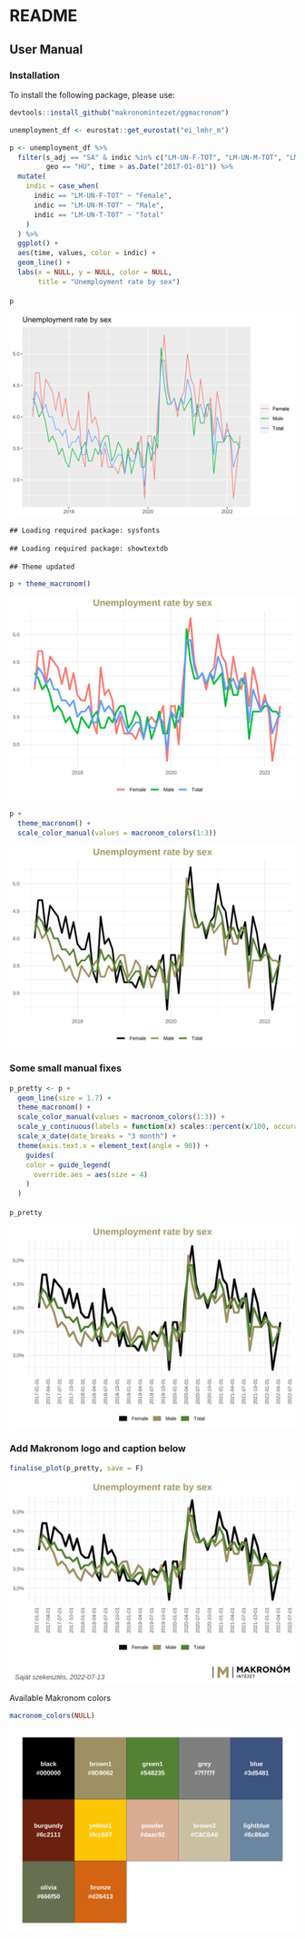 README
================

## User Manual

### Installation

To install the following package, please use:

``` r
devtools::install_github("makronomintezet/ggmacronom")
```

``` r
unemployment_df <- eurostat::get_eurostat("ei_lmhr_m")
```

``` r
p <- unemployment_df %>% 
  filter(s_adj == "SA" & indic %in% c("LM-UN-F-TOT", "LM-UN-M-TOT", "LM-UN-T-TOT"),
         geo == "HU", time > as.Date("2017-01-01")) %>% 
  mutate(
    indic = case_when(
      indic == "LM-UN-F-TOT" ~ "Female",
      indic == "LM-UN-M-TOT" ~ "Male",
      indic == "LM-UN-T-TOT" ~ "Total"
    )
  ) %>% 
  ggplot() + 
  aes(time, values, color = indic) + 
  geom_line() +
  labs(x = NULL, y = NULL, color = NULL, 
       title = "Unemployment rate by sex")

p
```

<img src="README_files/figure-gfm/unnamed-chunk-3-1.svg" style="display: block; margin: auto;" />

    ## Loading required package: sysfonts

    ## Loading required package: showtextdb

    ## Theme updated

``` r
p + theme_macronom()
```

<img src="README_files/figure-gfm/unnamed-chunk-5-1.svg" style="display: block; margin: auto;" />

``` r
p + 
  theme_macronom() + 
  scale_color_manual(values = macronom_colors(1:3))
```

<img src="README_files/figure-gfm/unnamed-chunk-6-1.svg" style="display: block; margin: auto;" />

### Some small manual fixes

``` r
p_pretty <- p + 
  geom_line(size = 1.7) +
  theme_macronom() + 
  scale_color_manual(values = macronom_colors(1:3)) + 
  scale_y_continuous(labels = function(x) scales::percent(x/100, accuracy = .1, decimal.mark = ",")) + 
  scale_x_date(date_breaks = "3 month") +
  theme(axis.text.x = element_text(angle = 90)) + 
    guides(
    color = guide_legend(
      override.aes = aes(size = 4)
    )
  )

p_pretty
```

<img src="README_files/figure-gfm/unnamed-chunk-7-1.svg" style="display: block; margin: auto;" />

### Add Makronom logo and caption below

``` r
finalise_plot(p_pretty, save = F)
```

<img src="README_files/figure-gfm/unnamed-chunk-8-1.svg" style="display: block; margin: auto;" />

Available Makronom colors

``` r
macronom_colors(NULL)
```

<img src="README_files/figure-gfm/unnamed-chunk-9-1.svg" style="display: block; margin: auto;" />
